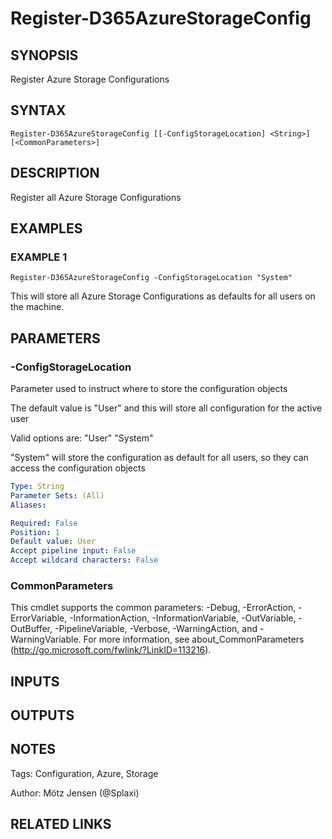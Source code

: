 ﻿---
external help file: d365fo.tools-help.xml
Module Name: d365fo.tools
online version:
schema: 2.0.0
---

# Register-D365AzureStorageConfig

## SYNOPSIS
Register Azure Storage Configurations

## SYNTAX

```
Register-D365AzureStorageConfig [[-ConfigStorageLocation] <String>] [<CommonParameters>]
```

## DESCRIPTION
Register all Azure Storage Configurations

## EXAMPLES

### EXAMPLE 1
```
Register-D365AzureStorageConfig -ConfigStorageLocation "System"
```

This will store all Azure Storage Configurations as defaults for all users on the machine.

## PARAMETERS

### -ConfigStorageLocation
Parameter used to instruct where to store the configuration objects

The default value is "User" and this will store all configuration for the active user

Valid options are:
"User"
"System"

"System" will store the configuration as default for all users, so they can access the configuration objects

```yaml
Type: String
Parameter Sets: (All)
Aliases:

Required: False
Position: 1
Default value: User
Accept pipeline input: False
Accept wildcard characters: False
```

### CommonParameters
This cmdlet supports the common parameters: -Debug, -ErrorAction, -ErrorVariable, -InformationAction, -InformationVariable, -OutVariable, -OutBuffer, -PipelineVariable, -Verbose, -WarningAction, and -WarningVariable.
For more information, see about_CommonParameters (http://go.microsoft.com/fwlink/?LinkID=113216).

## INPUTS

## OUTPUTS

## NOTES
Tags: Configuration, Azure, Storage

Author: Mötz Jensen (@Splaxi)

## RELATED LINKS
